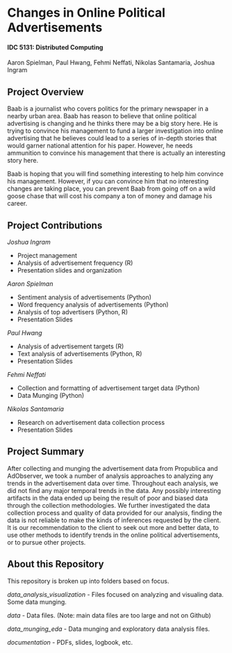 # Changes in Online Political Advertisements
#### IDC 5131: Distributed Computing

Aaron Spielman, Paul Hwang, Fehmi Neffati, Nikolas Santamaria, Joshua Ingram

## Project Overview

Baab is a journalist who covers politics for the primary newspaper in a nearby urban area. Baab has reason to believe that online political advertising is changing and he thinks there may be a big story here. He is trying to convince his management to fund a larger investigation into online advertising that he believes could lead to a series of in-depth stories that would garner national attention for his paper. However, he needs ammunition to convince his management that there is actually an interesting story here.

Baab is hoping that you will find something interesting to help him convince his management. However, if you can convince him that no interesting changes are taking place, you can prevent Baab from going off on a wild goose chase that will cost his company a ton of money and damage his career.

## Project Contributions

*Joshua Ingram*
- Project management
- Analysis of advertisement frequency (R)
- Presentation slides and organization

*Aaron Spielman*
- Sentiment analysis of advertisements (Python)
- Word frequency analysis of advertisements (Python)
- Analysis of top advertisers (Python, R)
- Presentation Slides

*Paul Hwang*
- Analysis of advertisement targets (R)
- Text analysis of advertisements (Python, R)
- Presentation Slides

*Fehmi Neffati*
- Collection and formatting of advertisement target data (Python)
- Data Munging (Python)

*Nikolas Santamaria*
- Research on advertisement data collection process
- Presentation Slides

## Project Summary

After collecting and munging the advertisement data from Propublica and AdObserver, we took a number of analysis approaches to analyzing any trends in the advertisement data over time. Throughout each analysis, we did not find any major temporal trends in the data. Any possibly interesting artifacts in the data ended up being the result of poor and biased data through the collection methodologies. We further investigated the data collection process and quality of data provided for our analysis, finding the data is not reliable to make the kinds of inferences requested by the client. It is our recommendation to the client to seek out more and better data, to use other methods to identify trends in the online political advertisements, or to pursue other projects.

## About this Repository

This repository is broken up into folders based on focus.

*data_analysis_visualization* - Files focused on analyzing and visualing data. Some data munging.

*data* - Data files. (Note: main data files are too large and not on Github)

*data_munging_eda* - Data munging and exploratory data analysis files.

*documentation* - PDFs, slides, logbook, etc.
